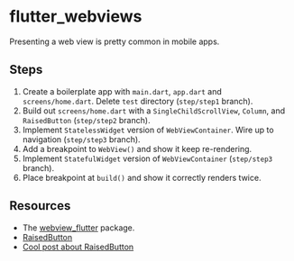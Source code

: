 # flutter_webviews

Presenting a web view is pretty common in mobile apps.

## Steps

1. Create a boilerplate app with `main.dart`, `app.dart` and `screens/home.dart`. Delete `test` directory (`step/step1` branch).
2. Build out `screens/home.dart` with a `SingleChildScrollView`, `Column`, and `RaisedButton` (`step/step2` branch).
3. Implement `StatelessWidget` version of `WebViewContainer`. Wire up to navigation (`step/step3` branch).
4. Add a breakpoint to `WebView()` and show it keep re-rendering.
5. Implement `StatefulWidget` version of `WebViewContainer` (`step/step3` branch).
6. Place breakpoint at `build()` and show it correctly renders twice.

## Resources

- The [webview_flutter](https://pub.dartlang.org/packages/webview_flutter) package.
- [RaisedButton](https://docs.flutter.io/flutter/material/RaisedButton-class.html)
- [Cool post about RaisedButton](https://flutterdoc.com/widgets-raised-button-9c1c7f335b1f)